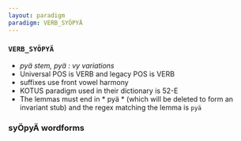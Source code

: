 ```yaml
---
layout: paradigm
paradigm: VERB_SYÖPYÄ
---
```

### ` VERB_SYÖPYÄ `

* _pyä stem, pyä : vy variations_
* Universal POS is VERB and legacy POS is VERB
* suffixes use front vowel harmony
* KOTUS paradigm used in their dictionary is 52-E
* The lemmas must end in * pyä * (which will be deleted to form an invariant stub) and the regex matching the lemma is ` pyä `

### syÖpyÄ wordforms


